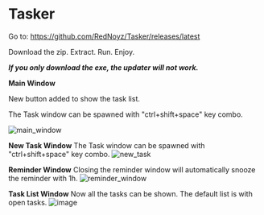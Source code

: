 # Tasker

Go to:
https://github.com/RedNoyz/Tasker/releases/latest

Download the zip. Extract. Run. Enjoy.

**_If you only download the exe, the updater will not work._**



**Main Window**

New button added to show the task list.

The Task window can be spawned with "ctrl+shift+space" key combo.

![main_window](https://github.com/user-attachments/assets/164183fc-e20b-40ab-b849-b1aa4c2f5981)


**New Task Window**
The Task window can be spawned with "ctrl+shift+space" key combo.
![new_task](https://github.com/user-attachments/assets/d0e35c38-4010-4b89-83ce-8c76cfc410aa)

**Reminder Window**
Closing the reminder window will automatically snooze the reminder with 1h.
![reminder_window](https://github.com/user-attachments/assets/b01deafa-316f-4ad5-a509-f4320b533e2a)

**Task List Window**
Now all the tasks can be shown. The default list is with open tasks.
![image](https://github.com/user-attachments/assets/4b09ef49-4bac-4b4d-ae25-e878123b1db4)
